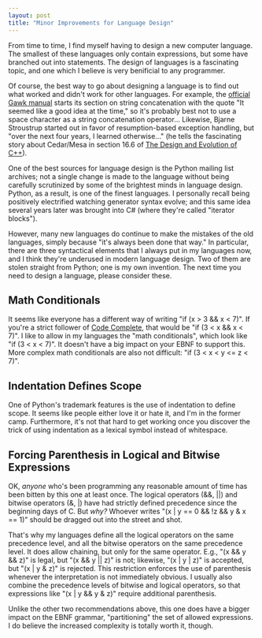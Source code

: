 ```yaml
---
layout: post
title: "Minor Improvements for Language Design"
---
```

From time to time, I find myself having to design a new computer language. The smallest of these languages only contain expressions, but some have branched out into statements. The design of languages is a fascinating topic, and one which I believe is very benificial to any programmer.

Of course, the best way to go about designing a language is to find out what worked and didn't work for other languages. For example, the [official Gawk manual](http://www.gnu.org/software/gawk/manual/gawk.html) starts its section on string concatenation with the quote "It seemed like a good idea at the time," so it's probably best not to use a space character as a string concatenation operator... Likewise, Bjarne Stroustrup started out in favor of resumption-based exception handling, but "over the next four years, I learned otherwise..." (he tells the fascinating story about Cedar/Mesa in section 16.6 of [The Design and Evolution of C++](http://www.amazon.com/gp/product/0201543303?ie=UTF8&tag=stepheclearys-20&linkCode=as2&camp=1789&creative=390957&creativeASIN=0201543303)).

One of the best sources for language design is the Python mailing list archives; not a single change is made to the language without being carefully scrutinized by some of the brightest minds in language design. Python, as a result, is one of the finest languages. I personally recall being positively electrified watching generator syntax evolve; and this same idea several years later was brought into C# (where they're called "iterator blocks").

However, many new languages do continue to make the mistakes of the old languages, simply because "it's always been done that way." In particular, there are three syntactical elements that I always put in my languages now, and I think they're underused in modern language design. Two of them are stolen straight from Python; one is my own invention. The next time you need to design a language, please consider these.

## Math Conditionals

It seems like everyone has a different way of writing "if (x > 3 && x < 7)". If you're a strict follower of [Code Complete](http://www.amazon.com/gp/product/0735619670/ref=as_li_tl?ie=UTF8&camp=1789&creative=390957&creativeASIN=0735619670&linkCode=as2&tag=stepheclearys-20&linkId=JWZPA42GZ3AY3CE3), that would be "if (3 < x && x < 7)". I like to allow in my languages the "math conditionals", which look like "if (3 < x < 7)". It doesn't have a big impact on your EBNF to support this. More complex math conditionals are also not difficult: "if (3 < x < y <= z < 7)".

## Indentation Defines Scope

One of Python's trademark features is the use of indentation to define scope. It seems like people either love it or hate it, and I'm in the former camp. Furthermore, it's not that hard to get working once you discover the trick of using indentation as a lexical symbol instead of whitespace.

## Forcing Parenthesis in Logical and Bitwise Expressions

OK, _anyone_ who's been programming any reasonable amount of time has been bitten by this one at least once. The logical operators (&&, ||) and bitwise operators (&, |) have had strictly defined precedence since the beginning days of C. But _why?_ Whoever writes "(x | y == 0 && !z && y & x == 1)" should be dragged out into the street and shot.

That's why my languages define all the logical operators on the same precedence level, and all the bitwise operators on the same precedence level. It does allow chaining, but only for the same operator. E.g., "(x && y && z)" is legal, but "(x && y || z)" is not; likewise, "(x | y | z)" is accepted, but "(x | y & z)" is rejected. This restriction enforces the use of parenthesis whenever the interpretation is not immediately obvious. I usually also combine the precedence levels of bitwise and logical operators, so that expressions like "(x | y && y & z)" require additional parenthesis.

Unlike the other two recommendations above, this one does have a bigger impact on the EBNF grammar, "partitioning" the set of allowed expressions. I do believe the increased complexity is totally worth it, though.

